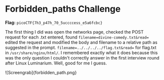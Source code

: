 # Forbidden_paths Challenge

**Flag:** `picoCTF{7h3_p47h_70_5uccccess_e5a6fcbc}`

The first thing I did was open the networks page, checked the POST request for each .txt entered, found `filename=divine-comedy.txt&read=` edited the request and modified the body and filename to a relative path as suggested in the prompt. `filename=../../../../flag.txt&read=` for flag.txt in `/usr/share/nginx/html/`. I remembered exactly what it does because this was the only question I couldn't correctly answer in the first interview round after Linux Luminarium. Well, good for me I guess. 

![Screengrab]{forbidden_path.png}
